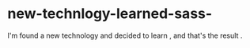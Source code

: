 # new-technlogy-learned-sass-
I'm found a new technology and decided to learn , and that's the result .
